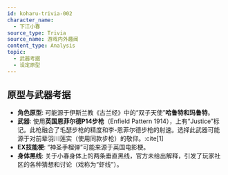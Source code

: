 ```yaml
---
id: koharu-trivia-002
character_name:
  - 下江小春
source_type: Trivia
source_name: 游戏内外趣闻
content_type: Analysis
topic:
  - 武器考据
  - 设定原型
---
```

## 原型与武器考据
- **角色原型**: 可能源于伊斯兰教《古兰经》中的“双子天使”**哈鲁特和玛鲁特**。
- **武器**: 使用**英国恩菲尔德P14步枪**（Enfield Pattern 1914），上有“Justice”标记。此枪融合了毛瑟步枪的精度和李-恩菲尔德步枪的射速。选择此武器可能源于对前辈羽川莲实（使用同款步枪）的敬仰。:cite[1]
- **EX技能梗**: “神圣手榴弹”可能来源于英国电影梗。
- **身体黑线**: 关于小春身体上的两条垂直黑线，官方未给出解释，引发了玩家社区的各种猜想和讨论（戏称为“虾线”）。